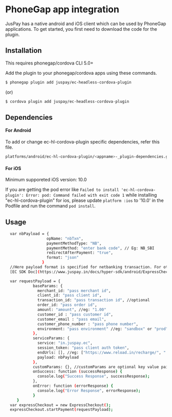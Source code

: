 # PhoneGap app integration 
JusPay has a native android and iOS client which can be used by PhoneGap applications. To get started, you first need to download the code for the plugin.

## Installation 
This requires phonegap/cordova CLI 5.0+

Add the plugin to your phonegap/cordova apps using these commands.

```sh
$ phonegap plugin add juspay/ec-headless-cordova-plugin
```
(or)
```sh
$ cordova plugin add juspay/ec-headless-cordova-plugin
```


## Dependencies 

#### For Android 

To add or change ec-hl-cordova-plugin specific dependencies, refer this file. 
```sh
platforms/android/ec-hl-cordova-plugin/<appname>-_plugin-dependencies.gradle
```

#### For iOS 

Minimum supporeted iOS version: 10.0

If you are getting the pod error like `Failed to install 'ec-hl-cordova-plugin': Error: pod: Command failed with exit code 1` while installing "ec-hl-cordova-plugin" for ios, please update `platform :ios` to '10.0' in the Podfile and run the command `pod install`.


## Usage 

```sh
  var nbPayload = {
                  opName: "nbTxn",
                  paymentMethodType: "NB",
                  paymentMethod: "enter bank code", // Eg: NB_SBI
                  redirectAfterPayment: "true",
                  format: "json"
                }
  //Here payload format is specified for netbanking transaction. For other operations, refer 
  [EC SDK Doc](https://www.juspay.in/docs/hyper-sdk/android/ExpressCheckout/index.html)

  var requestPayload = {
            baseParams: {
              merchant_id: "pass merchant id",
              client_id: "pass client id",
              transaction_id: "pass transaction id", //optional
              order_id: "pass order id",
              amount: "amount", //eg: "1.00"
              customer_id : "pass customer id",
              customer_email : "pass email",
              customer_phone_number : "pass phone number",
              environment: "pass environment" //eg: "sandbox" or "prod"
            },
            serviceParams: {
              service: "in.juspay.ec",
              session_token: "pass client auth token",
              endUrls: [], //eg: ["https://www.reload.in/recharge/", ".*www.reload.in/payment/f.*"]
              payload: nbPayload 
            },
            customParams: {}, //customParams are optional key value pairs. { udf_circle: "Andhra Pradesh" }
            onSuccess: function (successResponse) {
              console.log("Success Response", successResponse);
            },
            onError: function (errorResponse) {
              console.log("Error Response", errorResponse);
            }
     }
  var expressCheckout = new ExpressCheckout();
  expressCheckout.startPayment(requestPayload);
```
